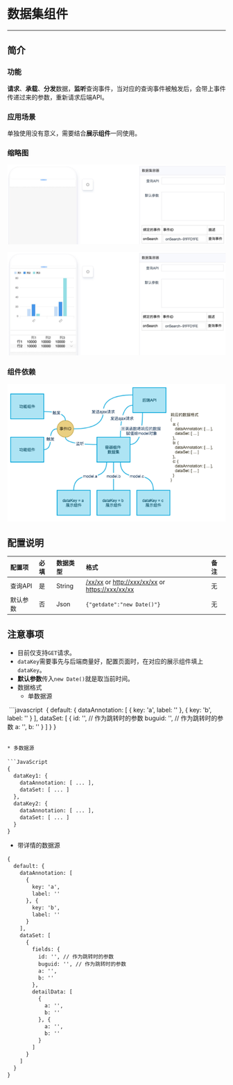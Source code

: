 # 数据集组件

----

## 简介

### 功能

**请求**、**承载**、**分发**数据，**监听**查询事件，当对应的查询事件被触发后，会带上事件传递过来的参数，重新请求后端API。

### 应用场景

单独使用没有意义，需要结合**展示组件**一同使用。

### 缩略图

![](images/dataset.png)

![](images/dataset1.png)

### 组件依赖

![](images/panelAndOtherRelation.png)

## 配置说明

|配置项|必填|数据类型|格式|备注|
|:--|:--|:--|:--|:--|
|查询API|是|String|[/xx/xx]() or [http://xxx/xx/xx]() or [https://xxx/xx/xx]()|无|
|默认参数|否|Json|`{"getdate":"new Date()"}`|无|

## 注意事项

* 目前仅支持`GET`请求。
* `dataKey`需要事先与后端商量好，配置页面时，在对应的展示组件填上`dataKey`。
* **默认参数**传入`new Date()`就是取当前时间。
* 数据格式
  * 单数据源
	 
  ```javascript
  {
    default: {
      dataAnnotation: [
        {
          key: 'a',
          label: ''
        }, {
          key: 'b',
          label: ''
        }
      ],
      dataSet: [
        {
          id: '', // 作为跳转时的参数
          buguid: '', // 作为跳转时的参数
          a: '',
          b: ''
        }
      ]
    }
  }
  ```

  * 多数据源
	 
  ```JavaScript
  {
    dataKey1: {
      dataAnnotation: [ ... ],
      dataSet: [ ... ]
    },
    dataKey2: {
      dataAnnotation: [ ... ],
      dataSet: [ ... ]
    }
  }
  ```

  * 带详情的数据源
	 
  ```
  {
    default: {
      dataAnnotation: [
        {
          key: 'a',
          label: ''
        }, {
          key: 'b',
          label: ''
        }
      ],
      dataSet: [
        {
          fields: {
            id: '', // 作为跳转时的参数
            buguid: '', // 作为跳转时的参数
            a: '',
            b: ''
          },
          detailData: [
            {
              a: '',
              b: ''
            }, {
              a: '',
              b: ''
            }
          ]
        }
      ]
    }
  }
  ```

